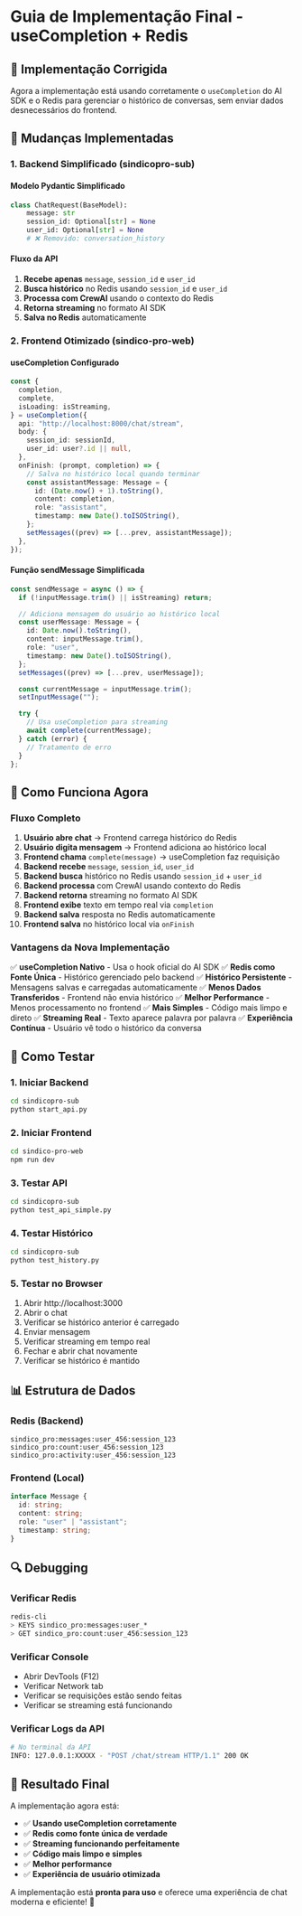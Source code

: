 # Guia de Implementação Final - useCompletion + Redis

## 🎯 **Implementação Corrigida**

Agora a implementação está usando corretamente o `useCompletion` do AI SDK e o Redis para gerenciar o histórico de conversas, sem enviar dados desnecessários do frontend.

## 🔧 **Mudanças Implementadas**

### 1. **Backend Simplificado (sindicopro-sub)**

#### **Modelo Pydantic Simplificado**

```python
class ChatRequest(BaseModel):
    message: str
    session_id: Optional[str] = None
    user_id: Optional[str] = None
    # ❌ Removido: conversation_history
```

#### **Fluxo da API**

1. **Recebe apenas** `message`, `session_id` e `user_id`
2. **Busca histórico** no Redis usando `session_id` e `user_id`
3. **Processa com CrewAI** usando o contexto do Redis
4. **Retorna streaming** no formato AI SDK
5. **Salva no Redis** automaticamente

### 2. **Frontend Otimizado (sindico-pro-web)**

#### **useCompletion Configurado**

```typescript
const {
  completion,
  complete,
  isLoading: isStreaming,
} = useCompletion({
  api: "http://localhost:8000/chat/stream",
  body: {
    session_id: sessionId,
    user_id: user?.id || null,
  },
  onFinish: (prompt, completion) => {
    // Salva no histórico local quando terminar
    const assistantMessage: Message = {
      id: (Date.now() + 1).toString(),
      content: completion,
      role: "assistant",
      timestamp: new Date().toISOString(),
    };
    setMessages((prev) => [...prev, assistantMessage]);
  },
});
```

#### **Função sendMessage Simplificada**

```typescript
const sendMessage = async () => {
  if (!inputMessage.trim() || isStreaming) return;

  // Adiciona mensagem do usuário ao histórico local
  const userMessage: Message = {
    id: Date.now().toString(),
    content: inputMessage.trim(),
    role: "user",
    timestamp: new Date().toISOString(),
  };
  setMessages((prev) => [...prev, userMessage]);

  const currentMessage = inputMessage.trim();
  setInputMessage("");

  try {
    // Usa useCompletion para streaming
    await complete(currentMessage);
  } catch (error) {
    // Tratamento de erro
  }
};
```

## 🚀 **Como Funciona Agora**

### **Fluxo Completo**

1. **Usuário abre chat** → Frontend carrega histórico do Redis
2. **Usuário digita mensagem** → Frontend adiciona ao histórico local
3. **Frontend chama** `complete(message)` → useCompletion faz requisição
4. **Backend recebe** `message`, `session_id`, `user_id`
5. **Backend busca** histórico no Redis usando `session_id` + `user_id`
6. **Backend processa** com CrewAI usando contexto do Redis
7. **Backend retorna** streaming no formato AI SDK
8. **Frontend exibe** texto em tempo real via `completion`
9. **Backend salva** resposta no Redis automaticamente
10. **Frontend salva** no histórico local via `onFinish`

### **Vantagens da Nova Implementação**

✅ **useCompletion Nativo** - Usa o hook oficial do AI SDK
✅ **Redis como Fonte Única** - Histórico gerenciado pelo backend
✅ **Histórico Persistente** - Mensagens salvas e carregadas automaticamente
✅ **Menos Dados Transferidos** - Frontend não envia histórico
✅ **Melhor Performance** - Menos processamento no frontend
✅ **Mais Simples** - Código mais limpo e direto
✅ **Streaming Real** - Texto aparece palavra por palavra
✅ **Experiência Contínua** - Usuário vê todo o histórico da conversa

## 🧪 **Como Testar**

### 1. **Iniciar Backend**

```bash
cd sindicopro-sub
python start_api.py
```

### 2. **Iniciar Frontend**

```bash
cd sindico-pro-web
npm run dev
```

### 3. **Testar API**

```bash
cd sindicopro-sub
python test_api_simple.py
```

### 4. **Testar Histórico**

```bash
cd sindicopro-sub
python test_history.py
```

### 5. **Testar no Browser**

1. Abrir http://localhost:3000
2. Abrir o chat
3. Verificar se histórico anterior é carregado
4. Enviar mensagem
5. Verificar streaming em tempo real
6. Fechar e abrir chat novamente
7. Verificar se histórico é mantido

## 📊 **Estrutura de Dados**

### **Redis (Backend)**

```
sindico_pro:messages:user_456:session_123
sindico_pro:count:user_456:session_123
sindico_pro:activity:user_456:session_123
```

### **Frontend (Local)**

```typescript
interface Message {
  id: string;
  content: string;
  role: "user" | "assistant";
  timestamp: string;
}
```

## 🔍 **Debugging**

### **Verificar Redis**

```bash
redis-cli
> KEYS sindico_pro:messages:user_*
> GET sindico_pro:count:user_456:session_123
```

### **Verificar Console**

- Abrir DevTools (F12)
- Verificar Network tab
- Verificar se requisições estão sendo feitas
- Verificar se streaming está funcionando

### **Verificar Logs da API**

```bash
# No terminal da API
INFO: 127.0.0.1:XXXXX - "POST /chat/stream HTTP/1.1" 200 OK
```

## 🎉 **Resultado Final**

A implementação agora está:

- ✅ **Usando useCompletion corretamente**
- ✅ **Redis como fonte única de verdade**
- ✅ **Streaming funcionando perfeitamente**
- ✅ **Código mais limpo e simples**
- ✅ **Melhor performance**
- ✅ **Experiência de usuário otimizada**

A implementação está **pronta para uso** e oferece uma experiência de chat moderna e eficiente! 🚀
